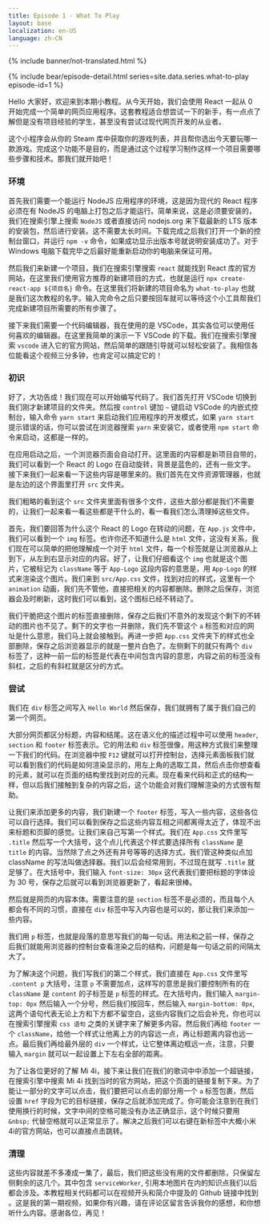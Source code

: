 ```yaml
---
title: Episode 1 - What To Play
layout: base
localization: en-US
language: zh-CN
---
```


{% include banner/not-translated.html %}

{% include bear/episode-detail.html
    series=site.data.series.what-to-play
    episode-id=1
%}

Hello 大家好，欢迎来到本期小教程。从今天开始，我们会使用 React 一起从 0 开始完成一个简单的网页应用程序。这套教程适合想尝试一下的新手，有一点点了解但是没有项目经验的学生，甚至没有尝试过现代网页开发的从业者。

这个小程序会从你的 Steam 库中获取你的游戏列表，并且帮你选出今天要玩哪一款游戏。完成这个功能不是目的，而是通过这个过程学习制作这样一个项目需要哪些步骤和技术。那我们就开始吧！

### 环境

首先我们需要一个能运行 NodeJS 应用程序的环境，这是因为现代的 React 程序必须在有 NodeJS 的电脑上打包之后才能运行。简单来说，这是必须要安装的，我们在搜索引擎上搜索 `NodeJS` 或者直接访问 nodejs.org 来下载最新的 LTS 版本的安装包，然后进行安装。这不需要太长时间。下载完成之后我们打开一个新的控制台窗口，并运行 `npm -v` 命令，如果成功显示出版本号就说明安装成功了。对于 Windows 电脑下载完毕之后最好能重新启动你的电脑来保证可用。

然后我们来新建一个项目，我们在搜索引擎搜索 `react` 就能找到 React 库的官方网站，在这里我们使用官方推荐的新建项目的方式，也就是运行 `npx create-react-app ${项目名}` 命令。在这里我们将新建的项目命名为 `what-to-play` 也就是我们这次教程的名字。输入完命令之后只要按回车就可以等待这个小工具帮我们完成新建项目所需要的所有步骤了。

接下来我们需要一个代码编辑器，我在使用的是 VSCode，其实各位可以使用任何喜欢的编辑器。在这里我简单的演示一下 VSCode 的下载。我们在搜索引擎搜索 `vscode` 进入它的官方网站，然后简单的跟随引导就可以轻松安装了。我相信各位能看这个视频三分多钟，也肯定可以搞定它的！ 

### 初识

好了，大功告成！我们现在可以开始编写代码了。我们首先打开 VSCode 切换到我们刚才新建项目的文件夹。然后按 `control` 键加 `~` 键启动 VSCode 的内嵌式控制台，输入命令 `yarn start` 来启动我们应用程序的开发模式，如果 `yarn start` 提示错误的话，你可以尝试在浏览器搜索 `yarn` 来安装它，或者使用 `npm start` 命令来启动，这都是一样的。

在应用启动之后，一个浏览器页面会自动打开。这里面的内容都是新项目自带的，我们可以看到一个 React 的 Logo 在自动旋转，背景是蓝色的，还有一些文字。接下来我们一起来看一下这些内容是哪里来的。我们首先在文件资源管理器，也就是左边的这个界面里打开 `src` 文件夹。

我们粗略的看到这个 `src` 文件夹里面有很多个文件，这些大部分都是我们不需要的，让我们一起来看一看这些都是干什么的，看一看我们怎么清理掉这些文件。

首先，我们要回答为什么这个 React 的 Logo 在转动的问题，在 `App.js` 文件中，我们可以看到一个 `img` 标签。也许你还不知道什么是 `html` 文件，这没有关系，我们现在可以简单的把他理解成一个对于 `html` 文件，每一个标签就是让浏览器从上到下，从左到右显示对应的内容。好了，让我们仔细看这个 `img` 也就是这个图片，它被标记为 `className` 等于 `App-Logo` 这段内容的意思是，用 `App-Logo` 的样式来渲染这个图片。我们来到 `src/App.css` 文件，找到对应的样式，这里有一个 `animation` 动画，我们先不管他，直接把相关的内容都删除。删除之后保存，浏览器会及时刷新，这时我们可以看到，这个图标已经不转动了。

我们干脆把这个图片的标签直接删除，保存之后我们不意外的发现这个剩下的不转动的图片也不见了。剩下的文字也一并删除，我们先不管这个 `a` 标签和对应的网址是什么意思，我们马上就会接触到。再进一步把 `App.css` 文件夹下的样式也全部删除，保存之后浏览器显示的就是一整片白色了。左侧剩下的就只有两个 `div` 标签了，这种一前一后的标签是代表在中间包含内容的意思，内容之前的标签没有斜杠，之后的有斜杠就是区分的方式。

### 尝试

我们在 `div` 标签之间写入 `Hello World` 然后保存，我们就拥有了属于我们自己的第一个网页。

大部分网页都区分标题，内容和结尾。这在语义化的描述过程中可以使用 `header`, `section` 和 `footer` 标签表示。它的用法和 `div` 标签很像，用这种方式我们来整理一下我们的代码。在浏览器中按 `F12` 键就可以打开控制台，选择元素面板我们就可以看到我们的代码是如何渲染显示的，用左上角的选取工具，然后点击你想查看的元素，就可以在页面的结构里找到对应的元素。现在看来代码和正式的结构一样，但以后我们接触到复杂的内容之后，这个功能会对我们理解渲染的方式很有帮助。

让我们来添加更多的内容，我们新建一个 `footer` 标签，写入一些内容，这些各位可以自行选择。我们可以看到保存之后这些内容互相之间都离得太近了，体现不出来标题和页脚的感觉。让我们来自己写第一个样式。我们在 `App.css` 文件里写 `.title` 然后写一个大括号，这个点儿代表这个样式要选择所有 `className` 是 `title` 的内容。当然除了点之外还有井号等等的选择方式，我们管这种类似点加 className 的写法叫做选择器。我们以后会经常用到，不过现在就写 `.title` 就足够了。在大括号中，我们输入 `font-size: 30px` 这代表我们要把标题的字体设为 30 号，保存之后就可以看到浏览器更新了，看起来很棒。

然后就是网页的内容本体。需要注意的是 `section` 标签不是必须的，而且每个人都会有不同的习惯，直接在 `div` 标签中写入内容也是可以的，那让我们来添加一些内容。

我们用 `p` 标签，也就是段落的意思写我们的每一句话。用法和之前一样，保存之后我们就能用浏览器的控制台查看渲染之后的结构，问题是每一句话之前的间隔太大了。

为了解决这个问题，我们写我们的第二个样式，我们直接在 `App.css` 文件里写 `.content p` 大括号，注意 `p` 不需要加点，这样写的意思是我们要控制所有的在 `className` 是 `content` 的子标签是 `p` 标签的样式。在大括号内，我们输入 `margin-top: 0px` 然后输入一个分号，然后我们按回车，然后输入 `margin-bottom: 0px`, 这两个语句代表无论上方和下方都不留空白，这些内容我们之后会补充，你也可以在搜索引擎搜索 `css 语句` 之类的关键字来了解更多内容。然后我们再给 `footer` 一个 `className`，给他一个样式让他离上方的内容远一点，再让标题离内容也远一点。最后我们再给最外层的 `div` 一个样式，让它整体离边框远一点，注意，只要输入 `margin` 就可以一起设置上下左右全部的距离。

为了让各位更好的了解 Mi 4i，接下来让我们在我们的歌词中中添加一个超链接，在搜索引擎中搜索 Mi 4i 找到当时的官方网站，把这个页面的链接复制下来。为了能让一部分的文字可以点击，我们要把可以点击的部分用一个 `a` 标签包裹，然后设置 `href` 字段为它的目标链接，保存之后就添加完成了。你可能会注意到在我们使用换行的时候，文字中间的空格可能没有办法正确显示，这个时候只要用 `&nbsp;` 代替空格就可以正常显示了。解决之后我们可以右键在新标签中大概小米 4i的官方网站，也可以直接点击跳转。

### 清理

这些内容就差不多凑成一集了，最后，我们把这些没有用的文件都删除，只保留左侧剩余的这几个。其中包含 `serviceWorker`, 引用本地图片在内的知识点我们以后都会涉及。本教程相关代码都可以在视频开头和简介中提及的 Github 链接中找到  。这是我的第一期视频，如果你有兴趣，请在评论区留言告诉我你的感想，和你想听什么内容。感谢各位，再见！